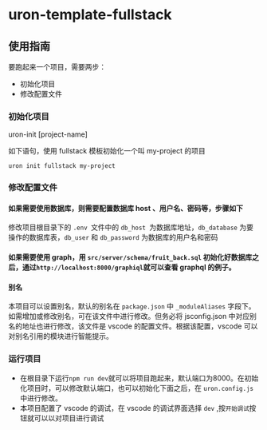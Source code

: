 # uron-template-fullstack

## 使用指南
要跑起来一个项目，需要两步：
- 初始化项目
- 修改配置文件

### 初始化项目
uron-init <template-name> [project-name]

如下语句，使用 fullstack 模板初始化一个叫 my-project 的项目
```
uron init fullstack my-project
```

### 修改配置文件
#### 如果需要使用数据库，则需要配置数据库 host 、用户名、密码等，步骤如下
修改项目根目录下的 `.env `文件中的 `db_host `为数据库地址，`db_database` 为要操作的数据库表，`db_user` 和 `db_password` 为数据库的用户名和密码

#### 如果需要使用 graph，用 `src/server/schema/fruit_back.sql` 初始化好数据库之后，通过`http://localhost:8000/graphiql`就可以查看 graphql 的例子。


#### 别名
本项目可以设置别名，默认的别名在 `package.json` 中 `_moduleAliases` 字段下。如需增加或修改别名，可在该文件中进行修改。但务必将 jsconfig.json 中对应别名的地址也进行修改，该文件是 vscode 的配置文件。根据该配置，vscode 可以对别名引用的模块进行智能提示。

### 运行项目
- 在根目录下运行`npm run dev`就可以将项目跑起来，默认端口为8000。在初始化项目时，可以修改默认端口，也可以初始化下面之后，在 `uron.config.js` 中进行修改。
- 本项目配置了 vscode 的调试，在 vscode 的调试界面选择 `dev` ,按`开始调试`按钮就可以以对项目进行调试

